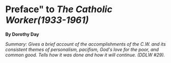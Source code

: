 Preface" to *The Catholic Worker(1933-1961)*
============================================

**By Dorothy Day**

*Summary: Gives a brief account of the accomplishments of the C.W. and
its consistent themes of personalism, pacifism, God's love for the poor,
and common good. Tells how it was done and how it will continue. (DDLW
\#29).*


